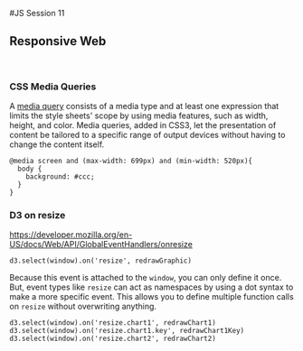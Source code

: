 #JS Session 11


## Responsive Web
<br>


### CSS Media Queries
A [media query](https://css-tricks.com/css-media-queries/) consists of a media type and at least one expression that limits the style sheets' scope by using media features, such as width, height, and color. Media queries, added in CSS3, let the presentation of content be tailored to a specific range of output devices without having to change the content itself.

	@media screen and (max-width: 699px) and (min-width: 520px){
	  body {
	    background: #ccc;
	  }
	}
	
### D3 on resize

https://developer.mozilla.org/en-US/docs/Web/API/GlobalEventHandlers/onresize

	d3.select(window).on('resize', redrawGraphic)
	
Because this event is attached to the `window`, you can only define it once. But, event types like `resize` can act as namespaces by using a dot syntax to make a more specific event. This allows you to define multiple function calls on `resize` without overwriting anything.  

	d3.select(window).on('resize.chart1', redrawChart1)
	d3.select(window).on('resize.chart1.key', redrawChart1Key)
	d3.select(window).on('resize.chart2', redrawChart2)